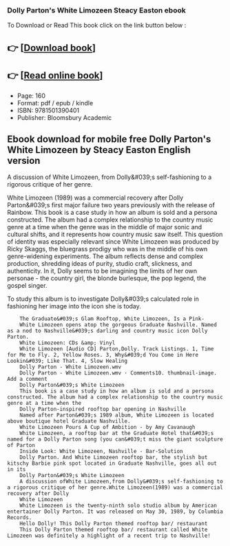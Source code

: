 ### Dolly Parton's White Limozeen Steacy Easton ebook

To Download or Read This book click on the link button below :

## 👉  [**[Download book](http://filesbooks.info/download.php?group=book&from=github.com&id=720811&lnk=1079 "Download book")**]

## 👉  [**[Read online book](http://filesbooks.info/download.php?group=book&from=github.com&id=720811&lnk=1079 "Read online book")**]


* Page: 160
* Format: pdf / epub / kindle
* ISBN: 9781501390401
* Publisher: Bloomsbury Academic



## Ebook download for mobile free Dolly Parton's White Limozeen by Steacy Easton English version 



A discussion of White Limozeen, from Dolly&amp;#039;s self-fashioning to a rigorous critique of her genre.
 
 White Limozeen (1989) was a commercial recovery after Dolly Parton&amp;#039;s first major failure two years previously with the release of Rainbow. This book is a case study in how an album is sold and a persona constructed. The album had a complex relationship to the country music genre at a time when the genre was in the middle of major sonic and cultural shifts, and it represents how country music saw itself. This question of identity was especially relevant since White Limozeen was produced by Ricky Skaggs, the bluegrass prodigy who was in the middle of his own genre-widening experiments. The album reflects dense and complex production, shredding ideas of purity, studio craft, slickness, and authenticity. In it, Dolly seems to be imagining the limits of her own personae - the country girl, the blonde burlesque, the pop legend, the gospel singer.
 
 To study this album is to investigate Dolly&amp;#039;s calculated role in fashioning her image into the icon she is today.


        The Graduate&#039;s Glam Rooftop, White Limozeen, Is a Pink-
        White Limozeen opens atop the gorgeous Graduate Nashville. Named as a nod to Nashville&#039;s darling and country music icon Dolly Parton.
        White Limozeen: CDs &amp; Vinyl
        White Limozeen [Audio CD] Parton,Dolly. Track Listings. 1, Time for Me to Fly. 2, Yellow Roses. 3, Why&#039;d You Come in Here Lookin&#039; Like That. 4, Slow Healing 
        Dolly Parton - White Limozeen.wmv
        Dolly Parton - White Limozeen.wmv · Comments10. thumbnail-image. Add a comment
        Dolly Parton&#039;s White Limozeen
        This book is a case study in how an album is sold and a persona constructed. The album had a complex relationship to the country music genre at a time when the 
        Dolly Parton-inspired rooftop bar opening in Nashville
        Named after Parton&#039;s 1989 album, White Limozeen is located above boutique hotel Graduate Nashville.
        White Limozeen Pours A Cup of Ambition - by Amy Cavanaugh
        White Limozeen, a rooftop bar at the Graduate Hotel that&#039;s named for a Dolly Parton song (you can&#039;t miss the giant sculpture of Parton 
        Inside Look: White Limozeen, Nashville - Bar-Solution
        Dolly Parton. And White Limozeen rooftop bar, the stylish but kitschy Barbie pink spot located in Graduate Nashville, goes all out in its 
        Dolly Parton&#039;s White Limozeen
        A discussion ofWhite Limozeen,from Dolly&#039;s self-fashioning to a rigorous critique of her genre.White Limozeen(1989) was a commercial recovery after Dolly 
        White Limozeen
        White Limozeen is the twenty-ninth solo studio album by American entertainer Dolly Parton. It was released on May 30, 1989, by Columbia Records.
        Hello Dolly! This Dolly Parton themed rooftop bar/ restaurant
        This Dolly Parton themed rooftop bar/ restaurant called White Limozeen was definitely a highlight of a recent trip to Nashville!
    




